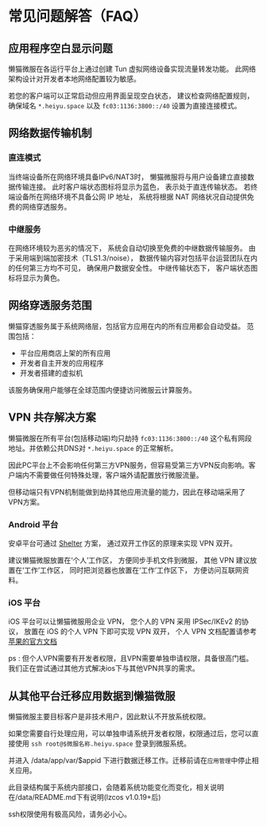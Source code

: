 # 常见问题解答（FAQ）

## 应用程序空白显示问题

懒猫微服在各运行平台上通过创建 Tun 虚拟网络设备实现流量转发功能。 此网络架构设计对开发者本地网络配置较为敏感。

若您的客户端可以正常启动但应用界面呈现空白状态， 建议检查网络配置规则， 确保域名 `*.heiyu.space` 以及 `fc03:1136:3800::/40` 设置为直接连接模式。

## 网络数据传输机制

### 直连模式

当终端设备所在网络环境具备IPv6/NAT3时， 懒猫微服将与用户设备建立直接数据传输连接。 此时客户端状态图标将显示为蓝色， 表示处于直连传输状态。 若终端设备所在网络环境不具备公网 IP 地址， 系统将根据 NAT 网络状况自动提供免费的网络穿透服务。

### 中继服务

在网络环境较为恶劣的情况下， 系统会自动切换至免费的中继数据传输服务。 由于采用端到端加密技术（TLS1.3/noise）， 数据传输内容对包括平台运营团队在内的任何第三方均不可见， 确保用户数据安全性。 中继传输状态下， 客户端状态图标将显示为黄色。

## 网络穿透服务范围

懒猫穿透服务属于系统网络层，包括官方应用在内的所有应用都会自动受益。 范围包括：

- 平台应用商店上架的所有应用
- 开发者自主开发的应用程序
- 开发者搭建的虚拟机

该服务确保用户能够在全球范围内便捷访问微服云计算服务。

## VPN 共存解决方案

懒猫微服在所有平台(包括移动端)均只劫持 `fc03:1136:3800::/40` 这个私有网段地址。并依赖公共DNS对 `*.heiyu.space` 的正常解析。

因此PC平台上不会影响任何第三方VPN服务，但容易受第三方VPN反向影响。客户端内不需要做任何特殊处理，客户端外请配置放行微服流量。


但移动端只有VPN机制能做到劫持其他应用流量的能力，因此在移动端采用了VPN方案。

### Android 平台
安卓平台可通过 [Shelter](https://github.com/PeterCxy/Shelter) 方案， 通过双开工作区的原理来实现 VPN 双开。

建议懒猫微服放置在‘个人’工作区， 方便同步手机文件到微服， 其他 VPN 建议放置在‘工作’工作区， 同时把浏览器也放置在‘工作’工作区下， 方便访问互联网资料。

### iOS 平台

iOS 平台可以让懒猫微服用企业 VPN， 您个人的 VPN 采用 IPSec/IKEv2 的协议， 放置在 iOS 的个人 VPN 下即可实现 VPN 双开， 个人 VPN 文档配置请参考[苹果的官方文档](https://developer.apple.com/documentation/networkextension/personal_vpn)

ps : 但个人VPN需要有开发者权限，且VPN需要单独申请权限，具备很高门槛。 我们正在尝试通过其他方式解决ios下与其他VPN共享的需求。


## 从其他平台迁移应用数据到懒猫微服

懒猫微服主要目标客户是非技术用户，因此默认不开放系统权限。

如果您需要自行处理应用，可以单独申请系统开发者权限，权限通过后，您可以直接使用
`ssh root@$微服名称.heiyu.space` 登录到微服系统。

并进入 /data/app/var/$appid 下进行数据迁移工作。迁移前请在`应用管理`中停止相关应用。

此目录结构属于系统内部接口，会随着系统功能变化而变化，相关说明在/data/README.md下有说明(lzcos v1.0.19+后)

ssh权限使用有极高风险，请务必小心。
